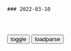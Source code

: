 ```tip
### 2022-03-10
```

<table id="tbc" style="white-space:pre-wrap">
</table>
<button onclick="toggleb()">toggle</button>
<button onclick="loadparse()">loadparse</button>
<br>
<!-- 🌸<br>🍅-　-🍑<hr>🍀 -->
<pre>
<textarea rows="30" cols="100" style="display: none" id="tar">

以为是流鼻涕，一查竟是脑脊液！这几种鼻涕，千万别忽视,健康养生,健康常识,好看视频
https://haokan.baidu.com/v?vid=2846276523841489748&sfrom=baidu-feed

<font size="1" style="color:#DCDCDC">2022-03-10</font>

全球最顶级狙击手到乌参战，称上周还在做编程，这周就开始杀人_网易订阅
https://www.163.com/dy/article/H23UR0D705527HB0.html

<font size="1" style="color:#DCDCDC">2022-03-10</font>

t津股侠被禁言了！原因是中午有一条微博评l区有粉丝负面评l[允悲]大家评l不要发表不好的评l，多说好听点的，拜托了[作揖] ​​​

读书｜人类与病毒是怎样“相爱相杀”的？
https://mbd.baidu.com/newspage/data/landingsuper?context=%7B%22nid%22%3A%22news_10186389951948430594%22%7D&n_type=-1&p_from=-1

进击的病毒

一方面，病毒作为自然创造的冷血杀手，带给我们疾病与死亡；另一方面，病毒作为基因的横向传播载体，对于生命的进化起到了不可估量的作用，甚至驱动了人类的进化。病毒是人类最致命的敌人，同时也是我们最可贵的盟友。人类要想生存下去，就必须学会与病毒长期共存。

<font size="1" style="color:#DCDCDC">2022-03-11</font>

读书｜因为这种病毒的出现，原本就很混乱的病毒起源问题，变得更加混乱
https://mbd.baidu.com/newspage/data/landingsuper?context=%7B%22nid%22%3A%22news_9733642098891498360%22%7D&n_type=-1&p_from=-1

病毒带给我们疾病与死亡，也带给我们生命与文明。病毒是人类最致命的敌人，同时也是我们最可贵的盟友。人类约有8%的基因来自病毒，其中有不少都是关键基因。如果没有胎盘病毒合成合胞素，人类胎儿就无法存活下来。

<font size="1" style="color:#DCDCDC">2022-03-10</font>

明查｜遗漏文件揭秘e军原计划在3月6日结束军事行动？
https://mbd.baidu.com/newspage/data/landingsuper?context=%7B%22nid%22%3A%22news_9976315052709032636%22%7D&n_type=-1&p_from=-1

<font size="1" style="color:#DCDCDC">2022-03-10</font>

普j：想在战场上打败e罗斯？我们目前还没开始动真格
https://baijiahao.baidu.com/s?id=1737744965355453729

<font size="1" style="color:#DCDCDC">2022-07-08</font>

德军前线溃败，希特勒拒绝承认失败，扬言“要战斗到最后一刻”
https://mbd.baidu.com/newspage/data/videolanding?nid=sv_11900980024394789061&sourceFrom=pc_feedlist

<font size="1" style="color:#DCDCDC">2022-07-05</font>

苏联入侵阿富汗，巨大的军事资金投入，让苏联经济濒临崩溃
https://mbd.baidu.com/newspage/data/videolanding?nid=sv_2759527831879923823&sourceFrom=pc_feedlist

阿富汗战争不仅让苏联在国际上空前孤立，巨大的军事投入也使苏联g内的经济濒临垮塌。

<font size="1" style="color:#DCDCDC">2022-06-05</font>

1979年，苏联出兵入侵阿富汗，三个半小时就占领阿富汗首都喀布尔,军事,军事历史,好看视频
https://haokan.baidu.com/v?vid=995103609864878126&sfrom=baidu-feed

<font size="1" style="color:#DCDCDC">2022-03-10</font>

历史总在不断重演！苏联被阿富汗战争拖垮解体，美g会步人后尘吗
https://baijiahao.baidu.com/s?id=1708236075115237142&wfr=spider&for=pc

<font size="1" style="color:#DCDCDC">2022-03-10</font>

希特勒掏出家底，发起阿登战役，结果加速了纳粹的灭亡
https://mbd.baidu.com/newspage/data/videolanding?nid=sv_8052754683172284287&sourceFrom=pc_feedlist

<font size="1" style="color:#DCDCDC">2022-04-01</font>

前秦苻坚：史上最遗憾大帝，进攻一个弱g却让帝g走向崩溃|宣昭皇帝|王猛|苻洪|匈奴|丞相_网易订阅
https://www.163.com/dy/article/H1TVVTTB0517NR8P.html

二十万女性，被羯种匈奴俘虏当成两成“两脚羊”，一边奸淫，一般作为军粮，

他更坚定，我要扫清六合，廓清四海，让各族rm其乐融融过上好日子。

“给我二十年，还你一个奇迹般的大秦”，这位登顶权力巅峰的年轻人如此发誓。

他真不是说说而已，他一直在努力践行。

苻坚大帝居然去找了前燕投奔的慕容垂，羌人的姚苌等人。这些人果然没有让他失望，全力支持他出兵，跟随他出兵。

可诡异的是，这些人都没有去主战场，一个个跑的很远，一打就是一个“大”胜仗，并告诉苻坚大帝，东晋不堪一击，东晋内部如何如何？各种分析报告比当今诸多自媒体十万+传播的还快。苻坚大帝更加坚信我百万之军，投鞭断流，志在必得。

历史上著名的淝水之战，前秦惨败，所谓“八公山上，草木皆兵，风声鹤唳”，

在他败后，率先反叛他的，竟然是那些当初赞成他出兵，被他引以为知己的那帮人。而最后要了他的命的那个人，叫做姚苌，想当初，鼓动他出兵最卖力的的那几个人之一，可此刻要他的命却是丝毫不手软。

<font size="1" style="color:#DCDCDC">2022-03-10</font>

后秦开g皇帝姚苌为何与苻坚反目成仇?又是如何被一个梦吓死的?|姚苌|苻坚|皇帝_新浪新闻
http://k.sina.com.cn/article_6410621939_17e1a53f300101070q.html

前秦zq表面上虽然强大，其实内力不够，充满危机。

　　比如各大豪族之间恩怨复杂，对苻坚其实是口服心不服，更可怕的是，他们手上有枪，背后有z治资本。

　　苻坚一心“跑步进入gc主义”，不顾王猛的警告，对东晋发动了淝水之战，结果一战打光了自己的家底！

　　前秦的衰败，直接点燃了各大豪族心中的野草，慕容垂联合丁零人叛逃，建立了后燕，慕容泓自称济北王，慕容冲也在平阴举起反旗，连符氏家族内部也出现了分裂。

　　gj四分五裂，太子爷又死在战场，苻坚崩溃了。

　　结果人心涣散的前秦败了，苻坚成了姚苌的俘虏。

<font size="1" style="color:#DCDCDC">2022-03-10</font>

现在仍然是学习和研究互联网行业的最佳时机
https://mbd.baidu.com/newspage/data/landingsuper?context=%7B%22nid%22%3A%22news_9509634106762116329%22%7D&n_type=-1&p_from=-1

https://pics5.baidu.com/feed/80cb39dbb6fd52661ae4e9b999519721d5073627.jpeg?token=b7806e6859e0b2bff4afa3f04bcc484b.jpg

<font size="1" style="color:#DCDCDC">2022-03-10</font>

外交b：手段卑劣、用心险恶
https://mbd.baidu.com/newspage/data/landingsuper?context=%7B%22nid%22%3A%22news_9575874970806806337%22%7D&n_type=-1&p_from=-1

<font size="1" style="color:#DCDCDC">2022-03-10</font>

</textarea>
</pre>
<!-- 🍀<br>🍑-　-🍅<hr>🌸 -->

```note
```

<script src="https://cdn.jsdelivr.net/npm/jquery@3.5.1/dist/jquery.min.js"></script>

<link rel="stylesheet" href="https://cdn.jsdelivr.net/gh/fancyapps/fancybox@3.5.7/dist/jquery.fancybox.min.css" />
<script src="https://cdn.jsdelivr.net/gh/fancyapps/fancybox@3.5.7/dist/jquery.fancybox.min.js"></script>

<script type="text/javascript">

var __urlRegex = /(\b(https?|ftp|file):\/\/[-A-Z0-9+&@#\/%?=~_|!:,.;]*[-A-Z0-9+&@#\/%=~_|])/ig;
var __imgRegex = /\.(?:jpe?g|gif|png|webp)$/i;

loadparse();

function parseURL($string){

    var exp = __urlRegex;
    return $string.replace(exp,function(match){
            __imgRegex.lastIndex=0;
            if(__imgRegex.test(match)){
                return '<a data-fancybox="gallery" href="' + match.replace("/p=700", "")
                 + '"><img src="' + match.replace("/p=700", "/p=160x200")+'" width="64"></a>';
            }
            else{
                return '<a href="' + match + '" target="_blank">' + match + '</a>';
            }
        }
    );
}

function loadparse() {
  tbc.innerHTML = parseURL(tar.value);
}

function toggleb() {
  var x = document.getElementById("tar");
  if (x.style.display === "none") {
    x.style.display = "";
  } else {
    x.style.display = "none";
  }
}

</script>
